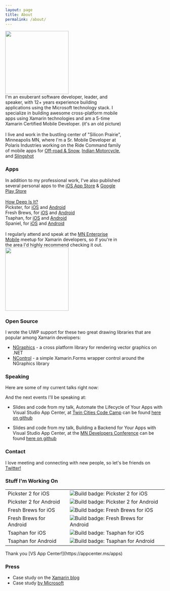 ```yaml
---
layout: page
title: About
permalink: /about/
---
```


<div>
  <div style="display: inline-block;" align="top">
    <img src="{{site.baseurl}}/images/trophyPhoto.jpg" width="200" />  
  </div>
  <div style="display: inline-block; width: 73%; vertical-align: top;">I'm an exuberant software developer, leader, and speaker, with 12+ years experience building applications using the Microsoft technology stack. I specialize in building awesome cross-platform mobile apps using Xamarin technologies and am a 5-time Xamarin Certified Mobile Developer. (it's an old picture) <br/><br/>
  I live and work in the bustling center of "Silicon Prairie", Minneapolis MN, where I'm a Sr. Mobile Developer at Polaris Industries working on the Ride Command family of mobile apps for <a href="https://ridecommand.polaris.com/en-us/landing-pages/AppLandingPage">Off-road & Snow</a>, <a href="https://ridecommand.indianmotorcycle.com/en-us/home">Indian Motorcycle</a>, and <a href="https://ridecommand.slingshot.polaris.com/en-us/home">Slingshot</a>
  </div>
</div>

### Apps

<div>
  <div style="display: inline-block; width: 73%; vertical-align: top;">
    In addition to my professional work, I've also published several personal apps to the <a href="https://itunes.apple.com/us/developer/tom-soderling/id955364124">iOS App Store</a> & <a href="https://play.google.com/store/apps/developer?id=MinneAppolis+Labs,+LLC">Google Play Store</a>
    <br />
    <br />
    <a href="https://itunes.apple.com/us/app/how-deep-is-it/id955364125">How Deep Is It?</a>
    <br />
    Pickster, for <a href="https://itunes.apple.com/us/app/pickster/id1055947478">iOS</a> and <a href="https://play.google.com/store/apps/details?id=com.tomsoderling.Pickster">Android</a>
    <br />
    Fresh Brews, for <a href="https://itunes.apple.com/us/app/fresh-brews/id1358205316">iOS</a> and <a href="https://play.google.com/store/apps/details?id=com.tomsoderling.freshbrews">Android</a>
    <br />
    Tsaphan, for <a href="https://itunes.apple.com/us/app/tsaphan/id1445380570">iOS</a> and <a href="https://play.google.com/store/apps/details?id=com.tomsoderling.tsaphan">Android</a>
    <br />
    Spaniel, for <a href="https://itunes.apple.com/us/app/spaniel/id1330330719">iOS</a> and <a href="https://play.google.com/store/apps/details?id=com.TomSoderling.Spaniel">Android</a>
    <br />
    <br />
    I regularly attend and speak at the <a href="https://www.meetup.com/Minnesota-Enterprise-Mobile">MN Enterprise Mobile</a> meetup for Xamarin developers, so if you're in the area I'd highly recommend checking it out.
  </div>
    <div style="display: inline-block;" align="top">
      <!-- <img src="{{site.baseurl}}/images/xcmdBadge.png" width="200" />   -->
      <img src="{{site.baseurl}}/images/XCMD_badge.svg" width="200" />
      <!-- <img src="{{site.baseurl}}/images/planetxamarin-featured-badge.png" alt="Featured on Planet Xamarin badge" width="200"> -->
    </div>
</div>


### Open Source

I wrote the UWP support for these two great drawing libraries that are popular among Xamarin developers:  
 - [NGraphics](https://github.com/praeclarum/NGraphics) - a cross platform library for rendering vector graphics on .NET
 - [NControl](https://github.com/chrfalch/NControl) - a simple Xamarin.Forms wrapper control around the NGraphics library


### Speaking

Here are some of my current talks right now:
<script type="text/javascript" src="https://sessionize.com/api/speaker/sessions/8d17c4ea-d93b-48fc-a090-03db71381100/0x0xfa6321x"></script>

And the next events I'll be speaking at:
<script type="text/javascript" src="https://sessionize.com/api/speaker/events/8d17c4ea-d93b-48fc-a090-03db71381100/0x0xfa6321x"></script>

- Slides and code from my talk, Automate the Lifecycle of Your Apps with Visual Studio App Center, at [Twin Cities Code Camp](https://twincitiescodecamp.com) can be found [here on github](https://github.com/TomSoderling/VSAppCenter)

- Slides and code from my talk, Building a Backend for Your Apps with Visual Studio App Center, at the [MN Developers Conference](https://mdc.ilmservice.com) can be found [here on github](https://github.com/TomSoderling/AppCenterMBaaSDemo)


### Contact

I love meeting and connecting with new people, so let's be friends on [Twitter!](https://twitter.com/tomsoderling)


### Stuff I'm Working On  

<table>
  <tr>
    <td>Pickster 2 for iOS </td>
    <td><img src="https://build.appcenter.ms/v0.1/apps/7464ca5b-fc9a-4165-981b-7d28c8d2af47/branches/master/badge" alt="Build badge: Pickster 2 for iOS"></td>
  </tr>
  <tr>
    <td>Pickster 2 for Android </td>
    <td><img src="https://build.appcenter.ms/v0.1/apps/960f28cf-5268-4032-b79e-2b0e39b91d29/branches/master/badge" alt="Build badge: Pickster 2 for Android"></td>
  </tr>

  <tr>
    <td>Fresh Brews for iOS </td>
    <td><img src="https://build.appcenter.ms/v0.1/apps/6d077ca8-645e-407e-bf9f-a426edad8851/branches/master/badge" alt="Build badge: Fresh Brews for iOS"></td>
  </tr>
  <tr>
    <td>Fresh Brews for Android </td>
    <td><img src="https://build.appcenter.ms/v0.1/apps/d6215694-9215-4306-aeef-d24098d9ce06/branches/master/badge" alt="Build badge: Fresh Brews for Android"></td>
  </tr>

  <tr>
    <td>Tsaphan for iOS </td>
    <td><img src="https://build.appcenter.ms/v0.1/apps/8eb0798c-44e4-4b87-99f3-610bb54e63f2/branches/master/badge" alt="Build badge: Tsaphan for iOS"></td>
  </tr>
  <tr>
    <td>Tsaphan for Android </td>
    <td><img src="https://build.appcenter.ms/v0.1/apps/021b1fd4-f16f-4135-8073-326b15713604/branches/master/badge"
    alt="Build badge: Tsaphan for Android"></td>
  </tr>
</table>
Thank you [VS App Center!](https://appcenter.ms/apps)


<!--
<a href="{{site.baseurl}}/resume/Tom_Soderling_Resume.pdf" download>My Resume</a>
-->

### Press

- Case study on the [Xamarin blog](https://blog.xamarin.com/mobile-composer-transforms-products-people-and-processes-with-xamarin-apps/)
- Case study [by Microsoft](https://customers.microsoft.com/en-us/story/orchestrating-marketing-and-sales-performance)